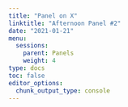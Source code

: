 ```yaml
---
title: "Panel on X"
linktitle: "Afternoon Panel #2"
date: "2021-01-21"
menu:
  sessions:
    parent: Panels
    weight: 4
type: docs
toc: false
editor_options:
  chunk_output_type: console
---
```

